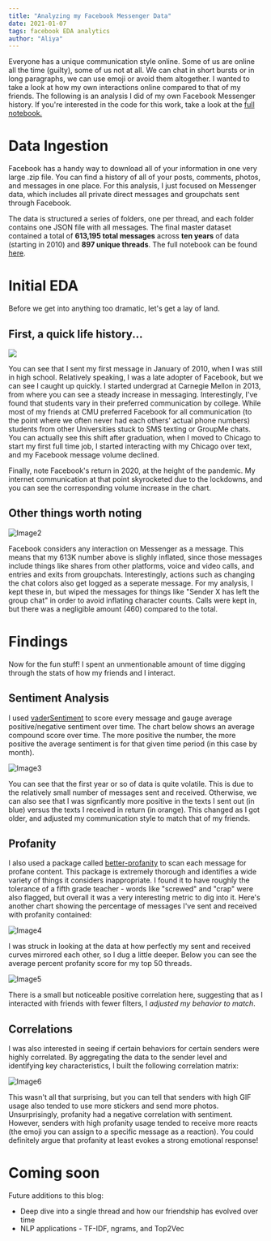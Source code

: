 ```yaml
---
title: "Analyzing my Facebook Messenger Data"
date: 2021-01-07
tags: facebook EDA analytics
author: "Aliya"
---
```


Everyone has a unique communication style online. Some of us are online all the time (guilty), some of us not at all. We can chat in short bursts or in long paragraphs, we can use emoji or avoid them altogether. I wanted to take a look at how my own interactions online compared to that of my friends. The following is an analysis I did of my own Facebook Messenger history. If you're interested in the code for this work, take a look at the [full notebook.](https://github.com/aliya-zee/facebook-analytics/blob/main/Facebook%20Analytics.ipynb)

# Data Ingestion
Facebook has a handy way to download all of your information in one very large .zip file. You can find a history of all of your posts, comments, photos, and messages in one place. For this analysis, I just focused on Messenger data, which includes all private direct messages and groupchats sent through Facebook. 

The data is structured a series of folders, one per thread, and each folder contains one JSON file with all messages. The final master dataset contained a total of **613,195 total messages** across **ten years** of data (starting in 2010) and **897 unique threads**. The full notebook can be found [here](https://github.com/aliya-zee/facebook-analytics/blob/main/Messenger%20Pre-Processing.ipynb). 

# Initial EDA
Before we get into anything too dramatic, let's get a lay of land.

## First, a quick life history...
<img src="2017-01-07-images/Image-1-total-messages.png">

You can see that I sent my first message in January of 2010, when I was still in high school. Relatively speaking, I was a late adopter of Facebook, but we can see I caught up quickly. I started undergrad at Carnegie Mellon in 2013, from where you can see a steady increase in messaging. Interestingly, I've found that students vary in their preferred communication by college. While most of my friends at CMU preferred Facebook for all communication (to the point where we often never had each others' actual phone numbers) students from other Universities stuck to SMS texting or GroupMe chats. You can actually see this shift after graduation, when I moved to Chicago to start my first full time job, I started interacting with my Chicago over text, and my Facebook message volume declined.

Finally, note Facebook's return in 2020, at the height of the pandemic. My internet communication at that point skyrocketed due to the lockdowns, and you can see the corresponding volume increase in the chart.

## Other things worth noting
![Image2](/2017-01-07-images/Image-2-total-messages-by-content-type.png)

Facebook considers any interaction on Messenger as a message. This means that my 613K number above is slighly inflated, since those messages include things like shares from other platforms, voice and video calls, and entries and exits from groupchats. Interestingly, actions such as changing the chat colors also get logged as a seperate message.
For my analysis, I kept these in, but wiped the messages for things like "Sender X has left the group chat" in order to avoid inflating character counts. Calls were kept in, but there was a negligible amount (460) compared to the total.

# Findings
Now for the fun stuff! I spent an unmentionable amount of time digging through the stats of how my friends and I interact. 

## Sentiment Analysis 
I used [vaderSentiment](https://pypi.org/project/vaderSentiment/) to score every message and gauge average positive/negative sentiment over time. The chart below shows an average compound score over time. The more positive the number, the more positive the average sentiment is for that given time period (in this case by month). 

![Image3](2017-01-07-images/Image-3-sentiment-scores.png)

You can see that the first year or so of data is quite volatile. This is due to the relatively small number of messages sent and received. Otherwise, we can also see that I was signficantly more positive in the texts I sent out (in blue) versus the texts I received in return (in orange). This changed as I got older, and adjusted my communication style to match that of my friends. 

## Profanity
I also used a package called [better-profanity](https://pypi.org/project/better-profanity/) to scan each message for profane content. This package is extremely thorough and identifies a wide variety of things it considers inappropriate. I found it to have roughly the tolerance of a fifth grade teacher - words like "screwed" and "crap" were also flagged, but overall it was a very interesting metric to dig into it. Here's another chart showing the percentage of messages I've sent and received with profanity contained:

![Image4](2017-01-07-images/Image-4-profanity.png)

I was struck in looking at the data at how perfectly my sent and received curves mirrored each other, so I dug a little deeper. Below you can see the average percent profanity score for my top 50 threads. 

![Image5](2017-01-07-images/Image-5-profanity-by-thread.png)

There is a small but noticeable positive correlation here, suggesting that as I interacted with friends with fewer filters, I _adjusted my behavior to match_. 

## Correlations 
I was also interested in seeing if certain behaviors for certain senders were highly correlated. By aggregating the data to the sender level and identifying key characteristics, I built the following correlation matrix:

![Image6](2017-01-07-images/Image-6-correlations.png)

This wasn't all that surprising, but you can tell that senders with high GIF usage also tended to use more stickers and send more photos. Unsurprisingly, profanity had a negative correlation with sentiment. However, senders with high profanity usage tended to receive more reacts (the emoji you can assign to a specific message as a reaction). You could definitely argue that profanity at least evokes a strong emotional response!

# Coming soon
Future additions to this blog:
* Deep dive into a single thread and how our friendship has evolved over time
* NLP applications - TF-IDF, ngrams, and Top2Vec
